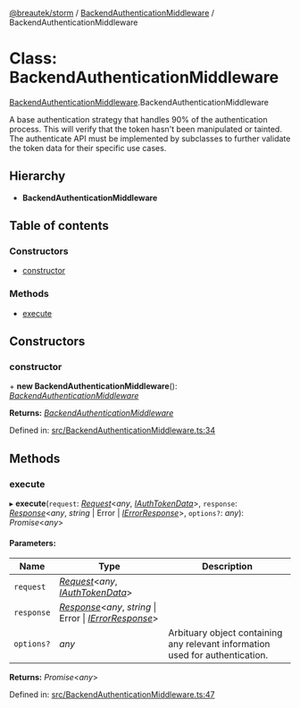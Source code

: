 [@breautek/storm](../README.md) / [BackendAuthenticationMiddleware](../modules/backendauthenticationmiddleware.md) / BackendAuthenticationMiddleware

# Class: BackendAuthenticationMiddleware

[BackendAuthenticationMiddleware](../modules/backendauthenticationmiddleware.md).BackendAuthenticationMiddleware

A base authentication strategy that handles 90% of the authentication process.
This will verify that the token hasn't been manipulated or tainted.
The authenticate API must be implemented by subclasses to further validate the token data
for their specific use cases.

## Hierarchy

* **BackendAuthenticationMiddleware**

## Table of contents

### Constructors

- [constructor](backendauthenticationmiddleware.backendauthenticationmiddleware-1.md#constructor)

### Methods

- [execute](backendauthenticationmiddleware.backendauthenticationmiddleware-1.md#execute)

## Constructors

### constructor

\+ **new BackendAuthenticationMiddleware**(): [*BackendAuthenticationMiddleware*](backendauthenticationmiddleware.backendauthenticationmiddleware-1.md)

**Returns:** [*BackendAuthenticationMiddleware*](backendauthenticationmiddleware.backendauthenticationmiddleware-1.md)

Defined in: [src/BackendAuthenticationMiddleware.ts:34](https://github.com/breautek/storm/blob/d383af9/src/BackendAuthenticationMiddleware.ts#L34)

## Methods

### execute

▸ **execute**(`request`: [*Request*](request.request-1.md)<*any*, [*IAuthTokenData*](../interfaces/iauthtokendata.iauthtokendata-1.md)\>, `response`: [*Response*](response.response-1.md)<*any*, *string* \| Error \| [*IErrorResponse*](../interfaces/stormerror.ierrorresponse.md)\>, `options?`: *any*): *Promise*<*any*\>

#### Parameters:

Name | Type | Description |
------ | ------ | ------ |
`request` | [*Request*](request.request-1.md)<*any*, [*IAuthTokenData*](../interfaces/iauthtokendata.iauthtokendata-1.md)\> |  |
`response` | [*Response*](response.response-1.md)<*any*, *string* \| Error \| [*IErrorResponse*](../interfaces/stormerror.ierrorresponse.md)\> |  |
`options?` | *any* | Arbituary object containing any relevant information used for authentication.    |

**Returns:** *Promise*<*any*\>

Defined in: [src/BackendAuthenticationMiddleware.ts:47](https://github.com/breautek/storm/blob/d383af9/src/BackendAuthenticationMiddleware.ts#L47)
